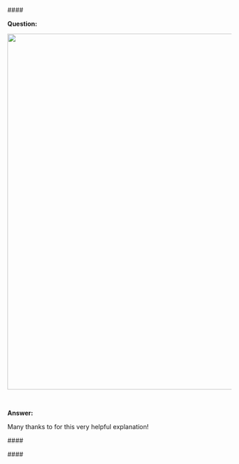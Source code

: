 <head>
<meta http-equiv="Content-Type" content="text/html; charset=utf-8">
<link rel="stylesheet" type="text/css" href="bc.css">
<script src="https://cdn.rawgit.com/google/code-prettify/master/loader/run_prettify.js" type="text/javascript"></script>
</head>

<!---

- ForgeTypeId
  Jacob Small, Autodesk
  https://forum.dynamobim.com/t/wall-finish-by-room/13215/34
  <div class="cooked"><p>This is the unit type change associated to the forge type ID.</p>
  <p><a class="mention" href="/u/konrad_k_sobon">@Konrad_K_Sobon</a>  did a good job highlighting some of that here: <a href="https://archi-lab.net/handling-the-revit-2022-unit-changes/">https://archi-lab.net/handling-the-revit-2022-unit-changes/</a>.</p>
  <p>There is also some good summary discussion on this building coder post from <a class="mention" href="/u/jeremytammik">@jeremytammik</a>: <a href="https://thebuildingcoder.typepad.com/blog/2021/04/pdf-export-forgetypeid-and-multi-target-add-in.html" class="inline-onebox">The Building Coder: PDF Export, ForgeTypeId and Multi-Target Add-In <span class="badge badge-notification clicks" title="1 click">1</span></a></p>
  <p>And finally, there is the API documentation includes the new class here: <a href="https://www.revitapidocs.com/2022/d9fcf276-9566-de83-2b0b-d89b65ccc8af.htm" class="inline-onebox">ForgeTypeId Class</a></p>
  <p>This isn’t intended to be a ‘fix’, but more giving you the opportunity to fix the issue yourself first - it’s not super easy, but it’s also not so difficult to do that you shouldn’t be able to make some headway and get better with Python. Should you give it a shot and still be stuck, post the DYN and a really small sample Revit model and the larger community will likely help out. <img src="https://emoji.discourse-cdn.com/twitter/slight_smile.png?v=9" title=":slight_smile:" class="emoji" alt=":slight_smile:"></p></div>

- Convert ParameterType.FixtureUnit to ForgeTypeId
  Revit 2022: ParameterType.Text to ForgeTypeId

- forge_type_id_schema_id.jpg
  Autodesk Forge is returning odd measurement data
  https://stackoverflow.com/questions/63992151/autodesk-forge-is-returning-odd-measurement-data
  email with cyrille

- 7876 [Autodesk Forge measurement units]
  2021.0.150.9 implemented ListForgeTypeIds

- unit conversion without knowing the internal unit
  Unit Conversion Question
  https://forums.autodesk.com/t5/revit-api-forum/unit-conversion-question/m-p/9840917

- DisplayUnitType
  forgetypeid
  Revit 2021 DisplayUnitType
  https://forums.autodesk.com/t5/revit-api-forum/revit-2021-displayunittype/m-p/9793861
  ForgeTypeId how to use?
  https://forums.autodesk.com/t5/revit-api-forum/forgetypeid-how-to-use/m-p/9455305
  UnitTypeId
  SpecTypeId
  https://autodesk.slack.com/archives/C0U4RCJ1M/p1610539323105400?thread_ts=1610484540.104000&cid=C0U4RCJ1M


- At [LA BIENNALE DI VENEZIA](https://www.labiennale.org),
  the [17th International Architecture Exhibition](https://www.labiennale.org/en/architecture/2021)
  is focussed on the theme of *HOW WILL WE LIVE TOGETHER?*
  > We need a new spatial contract.
  In the context of widening political divides and growing economic inequalities, we call on architects to imagine spaces in which we can generously live together.
  At the Biennale di Venezia, the
  [German Pavilion looks back from the future](https://www.floornature.com/blog/biennale-di-venezia-german-pavilion-looks-back-future-16269):
  > [2038](https://2038.xyz) is the name of the German Pavilion in the 17th International Architecture Exhibition at Biennale di Venezia.
  A look back from the future, which the curators envision as a world where many of today’s problems have been overcome.
  Digital technology makes it possible to visit the pavilion from anywhere in the world: [2038.xyz](https://2038.xyz)

twitter:

add #thebuildingcoder

 the #RevitAPI @AutodeskForge @AutodeskRevit #bim #DynamoBim #ForgeDevCon 

&ndash; 
...

linkedin:


#bim #DynamoBim #ForgeDevCon #Revit #API #IFC #SDK #AI #VisualStudio #Autodesk #AEC #adsk

the [Revit API discussion forum](http://forums.autodesk.com/t5/revit-api-forum/bd-p/160) thread

<center>
<img src="img/" alt="" title="" width="600"/>
<p style="font-size: 80%; font-style:italic"></p>
</center>

-->

### 

####<a name="2"></a> 

**Question:** 

<center>
<img src="img/.png" alt="" title="" width="800"/> <!-- 1401 -->
</center>


<pre class="code">

</pre>



**Answer:** 

Many thanks to  for this very helpful explanation!

####<a name="3"></a> 

####<a name="4"></a> 


